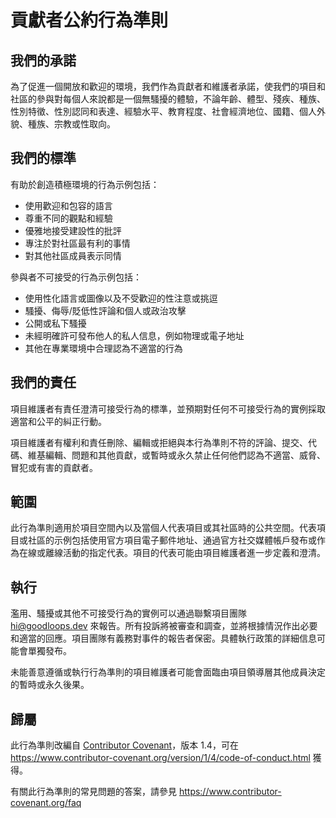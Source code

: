# 貢獻者公約行為準則

## 我們的承諾

為了促進一個開放和歡迎的環境，我們作為貢獻者和維護者承諾，使我們的項目和社區的參與對每個人來說都是一個無騷擾的體驗，不論年齡、體型、殘疾、種族、性別特徵、性別認同和表達、經驗水平、教育程度、社會經濟地位、國籍、個人外貌、種族、宗教或性取向。

## 我們的標準

有助於創造積極環境的行為示例包括：

- 使用歡迎和包容的語言
- 尊重不同的觀點和經驗
- 優雅地接受建設性的批評
- 專注於對社區最有利的事情
- 對其他社區成員表示同情

參與者不可接受的行為示例包括：

- 使用性化語言或圖像以及不受歡迎的性注意或挑逗
- 騷擾、侮辱/貶低性評論和個人或政治攻擊
- 公開或私下騷擾
- 未經明確許可發布他人的私人信息，例如物理或電子地址
- 其他在專業環境中合理認為不適當的行為

## 我們的責任

項目維護者有責任澄清可接受行為的標準，並預期對任何不可接受行為的實例採取適當和公平的糾正行動。

項目維護者有權利和責任刪除、編輯或拒絕與本行為準則不符的評論、提交、代碼、維基編輯、問題和其他貢獻，或暫時或永久禁止任何他們認為不適當、威脅、冒犯或有害的貢獻者。

## 範圍

此行為準則適用於項目空間內以及當個人代表項目或其社區時的公共空間。代表項目或社區的示例包括使用官方項目電子郵件地址、通過官方社交媒體帳戶發布或作為在線或離線活動的指定代表。項目的代表可能由項目維護者進一步定義和澄清。

## 執行

濫用、騷擾或其他不可接受行為的實例可以通過聯繫項目團隊 hi@goodloops.dev 來報告。所有投訴將被審查和調查，並將根據情況作出必要和適當的回應。項目團隊有義務對事件的報告者保密。具體執行政策的詳細信息可能會單獨發布。

未能善意遵循或執行行為準則的項目維護者可能會面臨由項目領導層其他成員決定的暫時或永久後果。

## 歸屬

此行為準則改編自 [Contributor Covenant][homepage]，版本 1.4，可在 https://www.contributor-covenant.org/version/1/4/code-of-conduct.html 獲得。

[homepage]: https://www.contributor-covenant.org

有關此行為準則的常見問題的答案，請參見 https://www.contributor-covenant.org/faq
